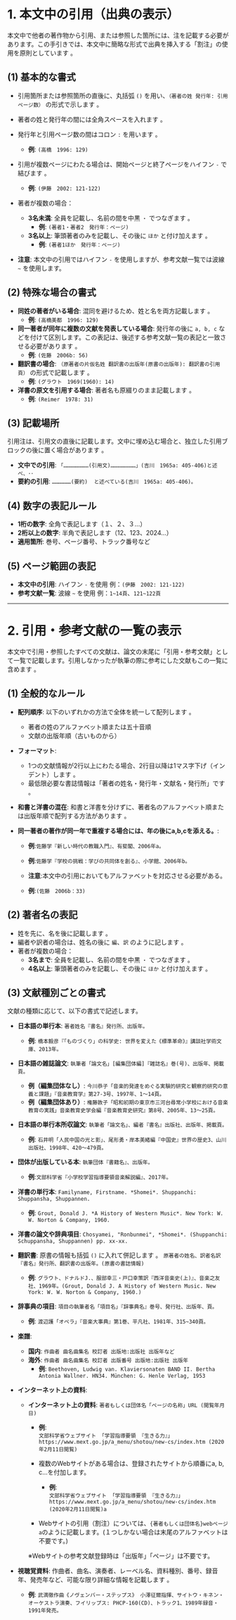 # 1. 本文中の引用（出典の表示）

本文中で他者の著作物から引用、または参照した箇所には、注を記載する必要があります。この手引きでは、本文中に簡略な形式で出典を挿入する「割注」の使用を原則としています 。

## **(1) 基本的な書式**

* 引用箇所または参照箇所の直後に、丸括弧 `()` を用い、`（著者の姓 発行年: 引用ページ数）` の形式で示します 。
* 著者の姓と発行年の間には全角スペースを入れます 。
* 発行年と引用ページ数の間はコロン `:` を用います 。
    * **例**: `(高橋　1996: 129)` 
* 引用が複数ページにわたる場合は、開始ページと終了ページをハイフン `-` で結びます 。
    * **例**: `(伊藤　2002: 121-122)`

* 著者が複数の場合：
    * **3名未満**: 全員を記載し、名前の間を中黒 `・` でつなぎます 。
        * **例**: `(著者1・著者2　発行年：ページ)`
    * **3名以上**: 筆頭著者のみを記載し、その後に `ほか` と付け加えます 。
        * **例**: `(著者1ほか　発行年：ページ)`
    
* **注意**: 本文中の引用ではハイフン `-` を使用しますが、参考文献一覧では波線 `~` を使用します。 

## **(2) 特殊な場合の書式**

* **同姓の著者がいる場合**: 混同を避けるため、姓と名を両方記載します 。
    * **例**: `(高橋美都　1996: 129)` 
* **同一著者が同年に複数の文献を発表している場合**: 発行年の後に `a, b, c` などを付けて区別します。この表記は、後述する参考文献一覧の表記と一致させる必要があります 。
    * **例**: `(佐藤　2006b: 56)` 
* **翻訳書の場合**: `（原著者の片仮名姓 翻訳書の出版年(原書の出版年): 翻訳書の引用頁）` の形式で記載します 。
    * **例**: `(グラウト　1969(1960): 14)` 
* **洋書の原文を引用する場合**: 著者名も原綴りのまま記載します 。
    * **例**: `(Reimer　1978: 31)` 

## **(3) 記載場所**

引用注は、引用文の直後に記載します。文中に埋め込む場合と、独立した引用ブロックの後に置く場合があります 。

* **文中での引用**: `「……………………(引用文)……………………」(吉川　1965a: 405-406)と述べ、･･` 
* **要約の引用**: `………………(要約)  と述べている(吉川　1965a: 405-406)。` 

## **(4) 数字の表記ルール**

* **1桁の数字**: 全角で表記します（１、２、３...）
* **2桁以上の数字**: 半角で表記します（12、123、2024...）
* **適用箇所**: 巻号、ページ番号、トラック番号など

## **(5) ページ範囲の表記**

* **本文中の引用**: ハイフン `-` を使用 例：`(伊藤　2002: 121-122)`
* **参考文献一覧**: 波線 `~` を使用 例：`1~14頁`、`121~122頁`

---

# 2. 引用・参考文献の一覧の表示

本文中で引用・参照したすべての文献は、論文の末尾に「引用・参考文献」として一覧で記載します。引用しなかったが執筆の際に参考にした文献もこの一覧に含めます 。

## **(1) 全般的なルール**

* **配列順序**: 以下のいずれかの方法で全体を統一して配列します 。
    * 著者の姓のアルファベット順または五十音順 
    * 文献の出版年順（古いものから） 
* **フォーマット**:
    * 1つの文献情報が2行以上にわたる場合、2行目以降は1マス字下げ（インデント）します 。
    * 最低限必要な書誌情報は「著者の姓名・発行年・文献名・発行所」です 。
* **和書と洋書の混在**: 和書と洋書を分けずに、著者名のアルファベット順または出版年順で配列する方法があります 。

* **同一著者の著作が同一年で重複する場合には、年の後にa,b,cを添える。**:
    * **例**:`佐藤学『新しい時代の教職入門』、有斐閣、2006年a。`
    * **例**:`佐藤学『学校の挑戦：学びの共同体を創る』、小学館、2006年b。`

    * **注意**:本文中の引用においてもアルファベットを対応させる必要がある。
    * **例**:`(佐藤　2006b：33)`

## **(2) 著者名の表記**

* 姓を先に、名を後に記載します 。
* 編者や訳者の場合は、姓名の後に `編`、`訳` のように記します 。
* 著者が複数の場合：
    * **3名まで**: 全員を記載し、名前の間を中黒 `・` でつなぎます 。
    * **4名以上**: 筆頭著者のみを記載し、その後に `ほか` と付け加えます 。

## **(3) 文献種別ごとの書式**

文献の種類に応じて、以下の書式で記述します。

* **日本語の単行本**:
    `著者姓名『書名』発行所、出版年。` 
    * **例**: `橋本毅彦『「ものづくり」の科学史: 世界を変えた《標準革命》』講談社学術文庫、2013年。` 

* **日本語の雑誌論文**:
    `執筆者「論文名」[編集団体編]『雑誌名』巻(号)、出版年、掲載頁。` 
    * **例（編集団体なし）**: `今川恭子「音楽的発達をめぐる実験的研究と観察的研究の意義と課題」『音楽教育学』第27-3号、1997年、1〜14頁。` 
    * **例（編集団体あり）**: `権藤敦子「昭和初期の東京市三河台尋常小学校における音楽教育の実践」音楽教育史学会編『音楽教育史研究』第8号、2005年、13〜25頁。` 

* **日本語の単行本所収論文**:
    `執筆者「論文名」、編者『書名』出版社、出版年、掲載頁。` 
    * **例**: `石井明「人民中国の光と影」、尾形勇・岸本美緒編『中国史』世界の歴史3、山川出版社、1998年、420〜479頁。` 

* **団体が出版している本**:
    `執筆団体『書籍名』、出版年。`
    * **例**:`文部科学省『小学校学習指導要領音楽解説編』、2017年。`
    
* **洋書の単行本**:
    `Familyname, Firstname. *Shomei*. Shuppanchi: Shuppansha, Shuppannen.` 
    * **例**: `Grout, Donald J. *A History of Western Music*. New York: W. W. Norton & Company, 1960.` 

* **洋書の論文や辞典項目**:
    `Chosyamei, "Ronbunmei", *Shomei*. (Shuppanchi: Schuppansha, Shuppannen) pp. xx-xx.` 

* **翻訳書**:
    原書の情報も括弧 `()` に入れて併記します 。
    `原著者の姓名、訳者名訳『書名』発行所、翻訳書の出版年。(原書の書誌情報)`
    * **例**: `グラウト、ドナルドJ.、服部幸三・戸口幸策訳『西洋音楽史(上)』、音楽之友社、1969年。(Grout, Donald J. A History of Western Music. New York: W. W. Norton & Company, 1960.)` 

* **辞事典の項目**:
    `項目の執筆者名「項目名」『辞事典名』巻号、発行社、出版年、頁。` 
    * **例**: `渡辺護「オペラ」『音楽大事典』第1巻、平凡社、1981年、315~340頁。` 

* **楽譜**:
    * **国内**: `作曲者 曲名曲集名 校訂者 出版地:出版社 出版年など` 
    * **海外**: `作曲者 曲名曲集名 校訂者 出版番号 出版地:出版社 出版年` 
        * **例**: `Beethoven, Ludwig van. Klaviersonaten BAND II. Bertha Antonia Wallner. HN34. München: G. Henle Verlag, 1953` 

* **インターネット上の資料**:
    * **インターネット上の資料**:
        `著者もしくは団体名「ページの名称」URL (閲覧年月日)`  
        * **例**:  
          `文部科学省ウェブサイト 「学習指導要領 『生きる力』」 https://www.mext.go.jp/a_menu/shotou/new-cs/index.htm (2020年2月11日閲覧)`  

        * 複数のWebサイトがある場合は、登録されたサイトから順番にa, b, c...を付加します。  
          * **例**:  
            `文部科学省ウェブサイト 「学習指導要領 『生きる力』」 https://www.mext.go.jp/a_menu/shotou/new-cs/index.htm (2020年2月11日閲覧)a`

        * Webサイトの引用（割注）については、`{著者もしくは団体名}webページ a`のように記載します。(１つしかない場合は末尾のアルファベットは不要です。)

        ※Webサイトの参考文献登録時は「出版年」「ページ」は不要です。

* **視聴覚資料**:
    作曲者、曲名、演奏者、レーベル名、資料種別、番号、録音年、発売年など、可能な限り詳細な情報を記載します 。
    * **例**: `武満徹作曲《ノヴェンバー・ステップス》 小澤征爾指揮、サイトウ・キネン・オーケストラ演奏、フイリップス: PHCP-160(CD)、トラック1、1989年録音・1991年発売。`